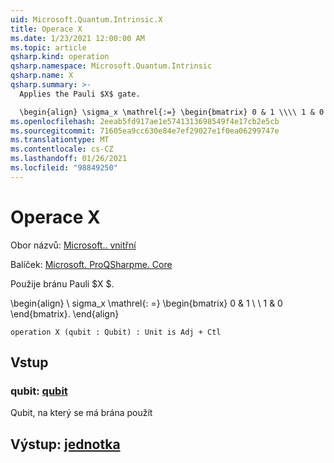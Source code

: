 ```yaml
---
uid: Microsoft.Quantum.Intrinsic.X
title: Operace X
ms.date: 1/23/2021 12:00:00 AM
ms.topic: article
qsharp.kind: operation
qsharp.namespace: Microsoft.Quantum.Intrinsic
qsharp.name: X
qsharp.summary: >-
  Applies the Pauli $X$ gate.

  \begin{align} \sigma_x \mathrel{:=} \begin{bmatrix} 0 & 1 \\\\ 1 & 0 \end{bmatrix}. \end{align}
ms.openlocfilehash: 2eeab5fd917ae1e5741313698549f4e17cb2e5cb
ms.sourcegitcommit: 71605ea9cc630e84e7ef29027e1f0ea06299747e
ms.translationtype: MT
ms.contentlocale: cs-CZ
ms.lasthandoff: 01/26/2021
ms.locfileid: "98849250"
---
```

# <a name="x-operation"></a>Operace X

Obor názvů: [Microsoft.. vnitřní](xref:Microsoft.Quantum.Intrinsic)

Balíček: [Microsoft. ProQSharpme. Core](https://nuget.org/packages/Microsoft.Quantum.QSharp.Core)


Použije bránu Pauli $X $.

\begin{align} \ sigma_x \mathrel{: =} \begin{bmatrix} 0 & 1 \\ \\ 1 & 0 \end{bmatrix}.
\end{align}

```qsharp
operation X (qubit : Qubit) : Unit is Adj + Ctl
```


## <a name="input"></a>Vstup

### <a name="qubit--qubit"></a>qubit: [qubit](xref:microsoft.quantum.lang-ref.qubit)

Qubit, na který se má brána použít



## <a name="output--unit"></a>Výstup: [jednotka](xref:microsoft.quantum.lang-ref.unit)

